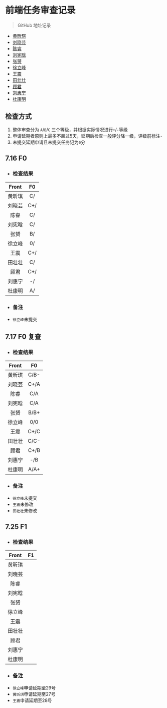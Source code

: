 # 前端任务审查记录

> GitHub 地址记录
- [黄昕琪](https://github.com/jintiankaixin/web_tasks)
- [刘晓芸](https://github.com/CrystalSilicon/web_tasks)
- [陈睿](https://github.com/chenruiii/web_tasks)
- [刘宪晗](https://github.com/Lust1021/web_tasks)
- [张赟](https://github.com/blackight/web_tasks)
- [徐立峰]()
- [王震](https://github.com/hhu-wangzhen/web_tasks)
- [田壮壮](https://github.com/liuholin/web_tasks)
- [顾君](https://github.com/DAYTRY/web_tasks)
- [刘惠宁](https://github.com/liuhuining980815/webtasks)
- [杜康明](https://github.com/dukangming/web_tasks)

## 检查方式
1. 整体审查分为 `A`/`B`/`C` 三个等级，并根据实际情况进行`+`/`-`等级
2. 申请延期者原则上最多不超过5天，延期后检查一般评分降一级，评级前标注`-`
3. 未提交延期申请且未提交任务记为`0`分

## 7.16 F0

- ### 检查结果

| Front |   F0  |
|:-----:|:-----:|
| 黄昕琪 |  C/  |
| 刘晓芸 |  C+/ |
|  陈睿  |  C/  |
| 刘宪晗 |  C/  |
|  张赟  |  B/  |
| 徐立峰 |  0/  |
|  王震  |  C+/ |
| 田壮壮 |  C/  |
|  顾君  |  C+/ |
| 刘惠宁 |  -/  |
| 杜康明 |  A/  |

- ### 备注
 - `徐立峰`未提交

## 7.17 F0 复查

- ### 检查结果

| Front |   F0  |
|:-----:|:-----:|
| 黄昕琪 |  C/B- |
| 刘晓芸 |  C+/A |
|  陈睿  |  C/A  |
| 刘宪晗 |  C/A  |
|  张赟  |  B/B+ |
| 徐立峰 |  0/0  |
|  王震  |  C+/C |
| 田壮壮 |  C/C- |
|  顾君  |  C+/B |
| 刘惠宁 |  -/B  |
| 杜康明 |  A/A+ |

- ### 备注
 - `徐立峰`未提交
 - `王震`未修改
 - `田壮壮`未修改

 ## 7.25 F1

 - ### 检查结果

 | Front |   F1  |
 |:-----:|:-----:|
 | 黄昕琪 |    |
 | 刘晓芸 |    |
 |  陈睿  |    |
 | 刘宪晗 |    |
 |  张赟  |    |
 | 徐立峰 |    |
 |  王震  |    |
 | 田壮壮 |    |
 |  顾君  |    |
 | 刘惠宁 |    |
 | 杜康明 |    |

 - ### 备注
 - `徐立峰`申请延期至29号
 - `黄昕琪`申请延期至27号
 - `王震`申请延期至28号
